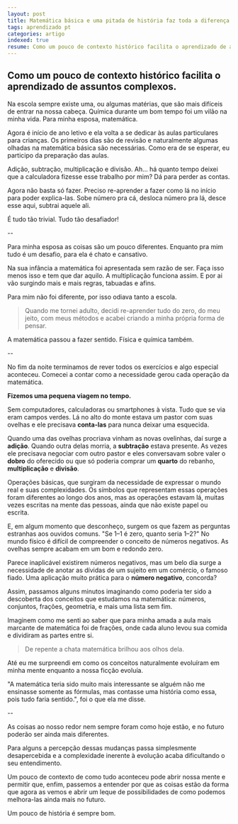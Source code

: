 ```yaml
---
layout: post
title: Matemática básica e uma pitada de história faz toda a diferença
tags: aprendizado pt
categories: artigo
indexed: true
resume: Como um pouco de contexto histórico facilita o aprendizado de assuntos complexos.
---
```


## Como um pouco de contexto histórico facilita o aprendizado de assuntos complexos.


Na escola sempre existe uma, ou algumas matérias, que são mais difíceis de entrar na nossa cabeça. Química durante um bom tempo foi um vilão na minha vida. Para minha esposa, matemática.

Agora é início de ano letivo e ela volta a se dedicar às aulas particulares para crianças. Os primeiros dias são de revisão e naturalmente algumas olhadas na matemática básica são necessárias. Como era de se esperar, eu participo da preparação das aulas.

Adição, subtração, multiplicação e divisão. Ah… há quanto tempo deixei que a calculadora fizesse esse trabalho por mim? Dá para perder as contas.

Agora não basta só fazer. Preciso re-aprender a fazer como lá no início para poder explica-las. Sobe número pra cá, desloca número pra lá, desce esse aqui, subtrai aquele ali.

É tudo tão trivial. Tudo tão desafiador!

--

Para minha esposa as coisas são um pouco diferentes. Enquanto pra mim tudo é um desafio, para ela é chato e cansativo.

Na sua infância a matemática foi apresentada sem razão de ser. Faça isso menos isso e tem que dar aquilo. A multiplicação funciona assim. E por ai vão surgindo mais e mais regras, tabuadas e afins.

Para mim não foi diferente, por isso odiava tanto a escola.

> Quando me tornei adulto, decidi re-aprender tudo do zero, do meu jeito, com meus métodos e acabei criando a minha própria forma de pensar.

A matemática passou a fazer sentido. Física e química também.

--

No fim da noite terminamos de rever todos os exercícios e algo especial aconteceu. Comecei a contar como a necessidade gerou cada operação da matemática.

**Fizemos uma pequena viagem no tempo.**

Sem computadores, calculadoras ou smartphones à vista. Tudo que se via eram campos verdes. Lá no alto do monte estava um pastor com suas ovelhas e ele precisava **conta-las** para nunca deixar uma esquecida.

Quando uma das ovelhas procriava vinham as novas ovelinhas, daí surge a **adição**. Quando outra delas morria, a **subtração** estava presente. As vezes ele precisava negociar com outro pastor e eles conversavam sobre valer o **dobro** do oferecido ou que só poderia comprar um **quarto** do rebanho, **multiplicação** e **divisão**.

Operações básicas, que surgiram da necessidade de expressar o mundo real e suas complexidades. Os símbolos que representam essas operações foram diferentes ao longo dos anos, mas as operações estavam lá, muitas vezes escritas na mente das pessoas, ainda que não existe papel ou escrita.

E, em algum momento que desconheço, surgem os que fazem as perguntas estranhas aos ouvidos comuns. "Se 1–1 é zero, quanto seria 1–2?" No mundo físico é difícil de compreender o conceito de números negativos. As ovelhas sempre acabam em um bom e redondo zero.

Parece inaplicável existirem números negativos, mas um belo dia surge a necessidade de anotar as dívidas de um sujeito em um comércio, o famoso fiado. Uma aplicação muito prática para o **número negativo**, concorda?

Assim, passamos alguns minutos imaginando como poderia ter sido a descoberta dos conceitos que estudamos na matemática: números, conjuntos, frações, geometria, e mais uma lista sem fim.

Imaginem como me senti ao saber que para minha amada a aula mais marcante de matemática foi de frações, onde cada aluno levou sua comida e dividiram as partes entre si.

> De repente a chata matemática brilhou aos olhos dela.

Até eu me surpreendi em como os conceitos naturalmente evoluíram em minha mente enquanto a nossa ficção evoluía.

"A matemática teria sido muito mais interessante se alguém não me ensinasse somente as fórmulas, mas contasse uma história como essa, pois tudo faria sentido.", foi o que ela me disse.

--

As coisas ao nosso redor nem sempre foram como hoje estão, e no futuro poderão ser ainda mais diferentes.

Para alguns a percepção dessas mudanças passa simplesmente desapercebida e a complexidade inerente à evolução acaba dificultando o seu entendimento.

Um pouco de contexto de como tudo aconteceu pode abrir nossa mente e permitir que, enfim, passemos a entender por que as coisas estão da forma que agora as vemos e abrir um leque de possibilidades de como podemos melhora-las ainda mais no futuro.

Um pouco de história é sempre bom.
